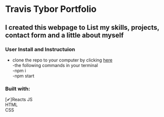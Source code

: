 # Travis Tybor Portfolio

## I created this webpage to List my skills, projects, contact form and a little about myself


###  User Install and Instructuion
- clone the repo to your computer by clicking [here](https://github.com/tygrski/portfolio-react)<br/>
-the following commands in your terminal<br/>
-npm i<br/>
-npm start

### Built with: <br/>
[✔]Reacts JS<br/>
HTML<br/>
CSS<br/>


